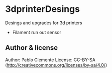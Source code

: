 # 3dprinterDesings
Desings and upgrades for 3d printers

* Filament run out sensor

Author & license  
--
Author: Pablo Clemente 
License: CC-BY-SA (<http://creativecommons.org/licenses/by-sa/4.0/>)  
